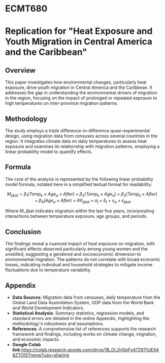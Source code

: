 # ECMT680
# Replication for "Heat Exposure and Youth Migration in Central America and the Caribbean"

## Overview
This paper investigates how environmental changes, particularly heat exposure, drive youth migration in Central America and the Caribbean. It addresses the gap in understanding the environmental drivers of migration in the region, focusing on the impact of prolonged or repeated exposure to high temperatures on inter-province migration patterns.

## Methodology
The study employs a triple difference-in-difference quasi-experimental design, using migration data from censuses across several countries in the region. It integrates climate data on daily temperatures to assess heat exposure and examines its relationship with migration patterns, employing a linear probability model to quantify effects.

## Formula
The core of the analysis is represented by the following linear probability model formula, notated here in a simplified textual format for readability:

$$
M_{ijkat} = \beta_1 (Temp_k \times Age_a \times After) + \beta_2 (Temp_k \times Age_a) + \beta_3 (Temp_k \times After) + \beta_4 (Age_a \times After) + \theta X_{ijkat} + \alpha_j + \delta_t + \gamma_a + \epsilon_{ijkat}
$$


Where M_ijkat indicates migration within the last five years, incorporating interactions between temperature exposure, age groups, and periods.

## Conclusion
The findings reveal a nuanced impact of heat exposure on migration, with significant effects observed particularly among young women and the unskilled, suggesting a gendered and socioeconomic dimension to environmental migration. The patterns do not correlate with broad economic losses, indicating individual and household strategies to mitigate income fluctuations due to temperature variability.

## Appendix
- **Data Sources**: Migration data from censuses, daily temperature from the Global Land Data Assimilation System, GDP data from the World Bank and World Development Indicators. 
- **Statistical Analysis**: Summary statistics, regression models, and standard errors are detailed in the online Appendix, highlighting the methodology's robustness and assumptions.
- **References**: A comprehensive list of references supports the research framework and findings, including works on climate change, migration, and economic impacts.
- **Google Colab link**:https://colab.research.google.com/drive/1B_Ol_0r0biFx47Z8TIUEX48ZTOISTmmw?usp=sharing
